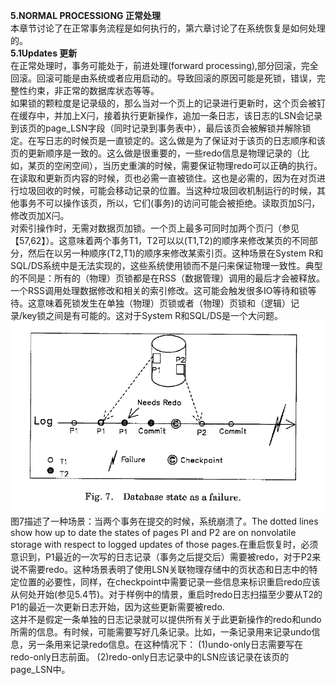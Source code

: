 **5.NORMAL PROCESSIONG 正常处理**  
本章节讨论了在正常事务流程是如何执行的，第六章讨论了在系统恢复是如何处理的。  
**5.1Updates 更新**  
在正常处理时，事务可能处于，前进处理(forward processing),部分回滚，完全回滚。回滚可能是由系统或者应用启动的。导致回滚的原因可能是死锁，错误，完整性约束，非正常的数据库状态等等。  
如果锁的颗粒度是记录级的，那么当对一个页上的记录进行更新时，这个页会被钉在缓存中，并加上X闩，接着执行更新操作，追加一条日志，该日志的LSN会记录到该页的page_LSN字段（同时记录到事务表中），最后该页会被解锁并解除锁定。在写日志的时候页是一直锁定的。这么做是为了保证对于该页的日志顺序和该页的更新顺序是一致的。这么做是很重要的，一些redo信息是物理记录的（比如，某页的空闲空间），当历史重演的时候，需要保证物理redo可以正确的执行。在读取和更新页内容的时候，页也必需一直被锁住。这也是必需的，因为在对页进行垃圾回收的时候，可能会移动记录的位置。当这种垃圾回收机制运行的时候，其他事务不可以操作该页，所以，它们(事务)的访问可能会被拒绝。读取页加S闩，修改页加X闩。  
对索引操作时，无需对数据页加锁。一个页上最多可同时加两个页闩（参见【57,62】）。这意味着两个事务T1，T2可以以(T1,T2)的顺序来修改某页的不同部分，然后在以另一种顺序(T2,T1)的顺序来修改某索引页。这种场景在System R和SQL/DS系统中是无法实现的，这些系统使用锁而不是闩来保证物理一致性。典型的不同是：所有的（物理）页锁都是在RSS（数据管理）调用的最后才会被释放。一个RSS调用处理数据修改和相关的索引修改。这可能会触发很多IO等待和锁等待。这意味着死锁发生在单独（物理）页锁或者（物理）页锁和（逻辑）记录/key锁之间是有可能的。这对于System R和SQL/DS是一个大问题。  
![](./img/fig7.png)
图7描述了一种场景：当两个事务在提交的时候，系统崩溃了。The dotted lines show how up to date the states of pages PI and P2 are on nonvolatile storage with respect to logged updates of those pages.在重启恢复时，必须意识到，P1最近的一次写的日志记录（事务之后提交后）需要被redo，对于P2来说不需要redo。这种场景表明了使用LSN关联物理存储中的页状态和日志中的特定位置的必要性，同样，在checkpoint中需要记录一些信息来标识重启redo应该从何处开始(参见5.4节)。对于样例中的情景，重启时redo日志扫描至少要从T2的P1的最近一次更新日志开始，因为这些更新需要被redo.  
这并不是假定一条单独的日志记录就可以提供所有关于此更新操作的redo和undo所需的信息。有时候，可能需要写好几条记录。比如，一条记录用来记录undo信息，另一条用来记录redo信息。在这种情况下：
(1)undo-only日志需要写在redo-only日志前面。
(2)redo-only日志记录中的LSN应该记录在该页的page_LSN中。
